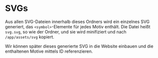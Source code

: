 # SVGs

Aus allen SVG-Dateien innerhalb dieses Ordners wird ein einzelnes SVG generiert, das `<symbol>`-Elemente für jedes Motiv enthält. Die Datei heißt `svg.svg`, so wie der Ordner, und sie wird minifiziert und nach `/app/assets/svg` kopiert.

Wir können später dieses generierte SVG in die Website einbauen und die enthaltenen Motive mittels ID referenzieren.